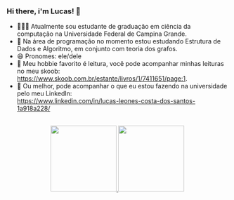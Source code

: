 ### Hi there, i'm Lucas! 👋

- 👩🏻‍🎓 Atualmente sou estudante de graduação em ciência da computação na Universidade Federal de Campina Grande.
- 📖 Na área de programação no momento estou estudando Estrutura de Dados e Algoritmo, em conjunto com teoria dos grafos.
- 😄 Pronomes: ele/dele
- 🥸 Meu hobbie favorito é leitura, você pode acompanhar minhas leituras no meu skoob:<br>
    https://www.skoob.com.br/estante/livros/1/7411651/page:1.
- 🤖 Ou melhor, pode acompanhar o que eu estou fazendo na universidade pelo meu LinkedIn:<br>
    https://www.linkedin.com/in/lucas-leones-costa-dos-santos-1a918a228/

<br>

<div align="center">
  <a href="https://github.com/lleones">
  <img height="150em" src="https://github-readme-stats.vercel.app/api?username=lleones&show_icons=true&theme=dracula&include_all_commits=true&count_private=true"/>
  <img height="150em" src="https://github-readme-stats.vercel.app/api/top-langs/?username=lleones&layout=compact&langs_count=7&theme=dracula"/>
</div>
